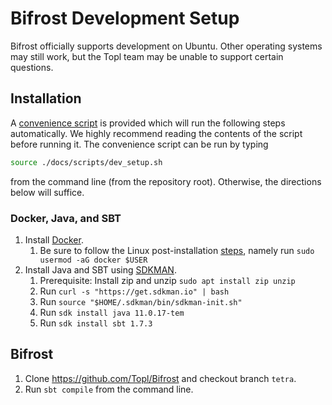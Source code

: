 # Bifrost Development Setup
Bifrost officially supports development on Ubuntu.  Other operating systems may still work, but the Topl team may be unable to support certain questions.

## Installation
A [convenience script](./scripts/dev_setup.sh) is provided which will run the following steps automatically. We highly recommend reading the contents of the script before running it. The convenience script can be run by typing
```sh
source ./docs/scripts/dev_setup.sh
```

from the command line (from the repository root).
Otherwise, the directions below will suffice.

### Docker, Java, and SBT
1. Install [Docker](https://docs.docker.com/engine/install/).
    1. Be sure to follow the Linux post-installation [steps](https://docs.docker.com/engine/install/linux-postinstall/), namely run `sudo usermod -aG docker $USER`
1. Install Java and SBT using [SDKMAN](https://sdkman.io/install).
    1. Prerequisite: Install zip and unzip `sudo apt install zip unzip`
    1. Run `curl -s "https://get.sdkman.io" | bash`
    1. Run `source "$HOME/.sdkman/bin/sdkman-init.sh"`
    1. Run `sdk install java 11.0.17-tem`
    1. Run `sdk install sbt 1.7.3`

## Bifrost
1. Clone https://github.com/Topl/Bifrost and checkout branch `tetra`.
1. Run `sbt compile` from the command line.
